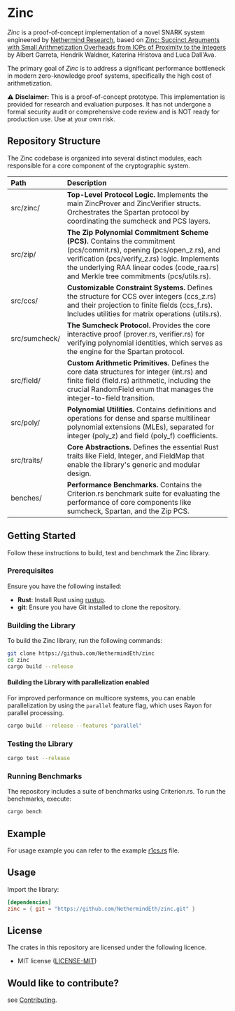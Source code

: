 # **Zinc**


_Zinc_ is a proof-of-concept implementation of a novel SNARK system engineered by [Nethermind Research](https://www.nethermind.io/nethermind-research), based on [Zinc: Succinct Arguments with Small Arithmetization
Overheads from IOPs of Proximity to the Integers](https://eprint.iacr.org/2025/316) by
Albert Garreta, Hendrik Waldner, Katerina Hristova and Luca Dall'Ava.

The primary goal of _Zinc_ is to address a significant performance bottleneck in modern zero-knowledge proof systems, specifically the high cost of arithmetization.

⚠️ **Disclaimer:** This is a proof-of-concept prototype.
This implementation is provided for research and evaluation purposes. It has not undergone a formal security audit or comprehensive code review and is NOT ready for production use. Use at your own risk.


## **Repository Structure**

The Zinc codebase is organized into several distinct modules, each responsible for a core component of the cryptographic system.

| Path          | Description                                                                                                                                                                                                                                                         |
|:--------------|:--------------------------------------------------------------------------------------------------------------------------------------------------------------------------------------------------------------------------------------------------------------------|
| src/zinc/     | **Top-Level Protocol Logic.** Implements the main ZincProver and ZincVerifier structs. Orchestrates the Spartan protocol by coordinating the sumcheck and PCS layers.                                                                                               |
| src/zip/      | **The Zip Polynomial Commitment Scheme (PCS).** Contains the commitment (pcs/commit.rs), opening (pcs/open\_z.rs), and verification (pcs/verify\_z.rs) logic. Implements the underlying RAA linear codes (code\_raa.rs) and Merkle tree commitments (pcs/utils.rs). |
| src/ccs/      | **Customizable Constraint Systems.** Defines the structure for CCS over integers (ccs\_z.rs) and their projection to finite fields (ccs\_f.rs). Includes utilities for matrix operations (utils.rs).                                                                |
| src/sumcheck/ | **The Sumcheck Protocol.** Provides the core interactive proof (prover.rs, verifier.rs) for verifying polynomial identities, which serves as the engine for the Spartan protocol.                                                                                   |
| src/field/    | **Custom Arithmetic Primitives.** Defines the core data structures for integer (int.rs) and finite field (field.rs) arithmetic, including the crucial RandomField enum that manages the integer-to-field transition.                                                |
| src/poly/     | **Polynomial Utilities.** Contains definitions and operations for dense and sparse multilinear polynomial extensions (MLEs), separated for integer (poly\_z) and field (poly\_f) coefficients.                                                                      |
| src/traits/   | **Core Abstractions.** Defines the essential Rust traits like Field, Integer, and FieldMap that enable the library's generic and modular design.                                                                                                                    |
| benches/      | **Performance Benchmarks.** Contains the Criterion.rs benchmark suite for evaluating the performance of core components like sumcheck, Spartan, and the Zip PCS.                                                                                                    |

## **Getting Started**

Follow these instructions to build, test and benchmark the Zinc library.

### **Prerequisites**

Ensure you have the following installed:
 - **Rust**: Install Rust using [rustup](https://rustup.rs/).
 - **git**: Ensure you have Git installed to clone the repository.


### **Building the Library**

To build the Zinc library, run the following commands:

```bash
git clone https://github.com/NethermindEth/zinc
cd zinc
cargo build --release
````

#### **Building the Library with parallelization enabled**

For improved performance on multicore systems, you can enable parallelization by using the `parallel` feature flag, which uses Rayon for parallel processing.

```bash
cargo build --release --features "parallel"
```

### **Testing the Library**

```bash
cargo test --release
```

### **Running Benchmarks**

The repository includes a suite of benchmarks using Criterion.rs. To run the benchmarks, execute:

```bash
cargo bench
```

## **Example**

For usage example you can refer to the example [r1cs.rs](src/zinc/examples/r1cs.rs) file.


## Usage
Import the library:
```toml
[dependencies]
zinc = { git = "https://github.com/NethermindEth/zinc.git" }
```

## License
The crates in this repository are licensed under the following licence.

* MIT license ([LICENSE-MIT](LICENSE-MIT))

## Would like to contribute?

see [Contributing](./CONTRIBUTING.md).